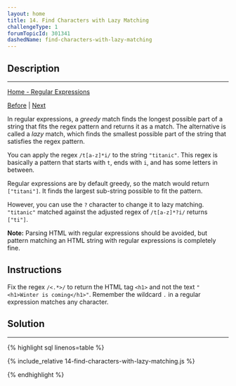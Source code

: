 ```yaml
---
layout: home
title: 14. Find Characters with Lazy Matching
challengeType: 1
forumTopicId: 301341
dashedName: find-characters-with-lazy-matching
---
```


<div class="row">
<div class="columnStmt" markdown="1">

## Description
------

[Home - Regular Expressions](./README.md)

[Before](./13-match-characters-that-occur-zero-or-more-times.md)  | [Next](./15-find-one-or-more-criminals-in-a-hunt.md) 

In regular expressions, a <dfn>greedy</dfn> match finds the longest possible part of a string that fits the regex pattern and returns it as a match. The alternative is called a <dfn>lazy</dfn> match, which finds the smallest possible part of the string that satisfies the regex pattern.

You can apply the regex `/t[a-z]*i/` to the string `"titanic"`. This regex is basically a pattern that starts with `t`, ends with `i`, and has some letters in between.

Regular expressions are by default greedy, so the match would return `["titani"]`. It finds the largest sub-string possible to fit the pattern.

However, you can use the `?` character to change it to lazy matching. `"titanic"` matched against the adjusted regex of `/t[a-z]*?i/` returns `["ti"]`.

**Note:** Parsing HTML with regular expressions should be avoided, but pattern matching an HTML string with regular expressions is completely fine.

## Instructions 

Fix the regex `/<.*>/` to return the HTML tag `<h1>` and not the text `"<h1>Winter is coming</h1>"`. Remember the wildcard `.` in a regular expression matches any character.

</div>
<div class="columnSol" markdown="1">

## Solution
------

{% highlight sql linenos=table %}

{% include_relative 14-find-characters-with-lazy-matching.js %}

{% endhighlight %}

</div>
</div>